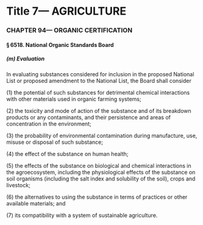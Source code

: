 
# Title 7— AGRICULTURE
### CHAPTER 94— ORGANIC CERTIFICATION
#### § 6518. National Organic Standards Board
##### (m) Evaluation

In evaluating substances considered for inclusion in the proposed National List or proposed amendment to the National List, the Board shall consider

(1) the potential of such substances for detrimental chemical interactions with other materials used in organic farming systems;

(2) the toxicity and mode of action of the substance and of its breakdown products or any contaminants, and their persistence and areas of concentration in the environment;

(3) the probability of environmental contamination during manufacture, use, misuse or disposal of such substance;

(4) the effect of the substance on human health;

(5) the effects of the substance on biological and chemical interactions in the agroecosystem, including the physiological effects of the substance on soil organisms (including the salt index and solubility of the soil), crops and livestock;

(6) the alternatives to using the substance in terms of practices or other available materials; and

(7) its compatibility with a system of sustainable agriculture.
